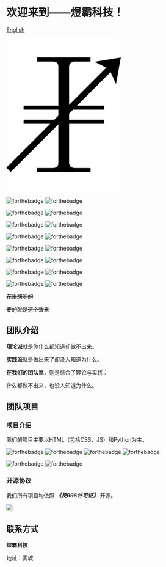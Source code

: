 # 欢迎来到——煜霸科技！ 

[English](profile/README_EN.md)

<img width="300px" src="profile/img/logo.svg">

![forthebadge](https://forthebadge.com/images/badges/check-it-out.svg) ![forthebadge](https://forthebadge.com/images/badges/for-you.svg)

![forthebadge](https://forthebadge.com/images/badges/contains-technical-debt.svg) ![forthebadge](https://forthebadge.com/images/badges/fixed-bugs.svg)

![forthebadge](https://forthebadge.com/images/badges/it-works-why.svg) ![forthebadge](https://forthebadge.com/images/badges/its-not-a-lie-if-you-believe-it.svg)

![forthebadge](https://forthebadge.com/images/badges/made-with-crayons.svg) ![forthebadge](https://forthebadge.com/images/badges/makes-people-smile.svg)

![forthebadge](https://forthebadge.com/images/badges/validated-html5.svg) ![forthebadge](https://forthebadge.com/images/badges/no-ragrets.svg)

![forthebadge](https://forthebadge.com/images/badges/built-by-developers.svg) ![forthebadge](https://forthebadge.com/images/badges/built-with-love.svg)

![forthebadge](https://forthebadge.com/images/badges/open-source.svg) ![forthebadge](https://forthebadge.com/images/badges/not-a-bug-a-feature.svg)

![forthebadge](https://forthebadge.com/images/badges/powered-by-black-magic.svg) ![forthebadge](https://forthebadge.com/images/badges/powered-by-coffee.svg)

~~花里胡哨的~~

~~要的就是这个效果~~

## 团队介绍

**理论派**就是你什么都知道却做不出来。

**实践派**就是做出来了却没人知道为什么。

**在我们的团队里**，则是综合了理论与实践：

什么都做不出来，也没人知道为什么。

## 团队项目

### 项目介绍

我们的项目主要以HTML（包括CSS、JS）和Python为主。

![forthebadge](https://forthebadge.com/images/badges/uses-html.svg) ![forthebadge](https://forthebadge.com/images/badges/uses-css.svg) ![forthebadge](https://forthebadge.com/images/badges/uses-js.svg) ![forthebadge](https://forthebadge.com/images/badges/uses-git.svg)


![forthebadge](https://forthebadge.com/images/badges/made-with-python.svg) ![forthebadge](https://forthebadge.com/images/badges/made-with-markdown.svg)

### 开源协议

我们所有项目均依照 ***《反996许可证》*** 开源。

[![](https://img.shields.io/static/v1?label=LICENSE&message=%22Anti%20996%22%20License%20Version%201.0&color=blue&style=for-the-badge)](https://github.com/996icu/996.ICU)

## 联系方式

**煜霸科技**

地址：雾城